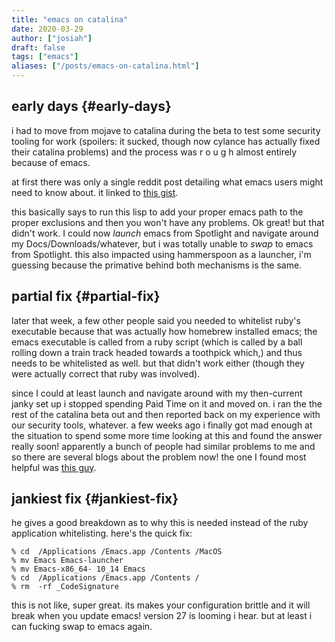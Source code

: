 ```yaml
---
title: "emacs on catalina"
date: 2020-03-29
author: ["josiah"]
draft: false
tags: ["emacs"]
aliases: ["/posts/emacs-on-catalina.html"]
---
```


## early days {#early-days}

i had to move from mojave to catalina during the beta to test some security tooling for work (spoilers: it sucked, though now cylance has actually fixed their catalina problems) and the process was r o u g h almost entirely because of emacs.

at first there was only a single reddit post detailing what emacs users might need to know about. it linked to [this gist](https://gist.github.com/dive/f64c645a9086afce8e5dd2590071dbf9).

this basically says to run this lisp to add your proper emacs path to the proper exclusions and then you won't have any problems. Ok great! but that didn't work. I could now _launch_ emacs from Spotlight and navigate around my Docs/Downloads/whatever, but i was totally unable to _swap_ to emacs from Spotlight. this also impacted using hammerspoon as a launcher, i'm guessing because the primative behind both mechanisms is the same.


## partial fix {#partial-fix}

later that week, a few other people said you needed to whitelist <span class="underline">ruby's</span> executable because that was actually how homebrew installed emacs; the emacs executable is called from a ruby script (which is called by a ball rolling down a train track headed towards a toothpick which,) and thus needs to be whitelisted as well. but that didn't work either (though they were actually correct that ruby was involved).

since I could at least launch and navigate around with my then-current janky set up i stopped spending Paid Time on it and moved on. i ran the the rest of the catalina beta out and then reported back on my experience with our security tools, whatever. a few weeks ago i finally got mad enough at the situation to spend some more time looking at this and found the answer really soon! apparently a bunch of people had similar problems to me and so there are several blogs about the problem now! the one I found most helpful was [this guy](https://spin.atomicobject.com/2019/12/12/fixing-emacs-macos-catalina/).


## jankiest fix {#jankiest-fix}

he gives a good breakdown as to why this is needed <span class="underline">instead of</span> the ruby application whitelisting. here's the quick fix:

```shell
% cd  /Applications /Emacs.app /Contents /MacOS
% mv Emacs Emacs-launcher
% mv Emacs-x86_64- 10_14 Emacs
% cd  /Applications /Emacs.app /Contents /
% rm  -rf _CodeSignature
```

this is not like, super great. its makes your configuration brittle and it will break when you update emacs! version 27 is looming i hear. but at least i can fucking swap to emacs again.
